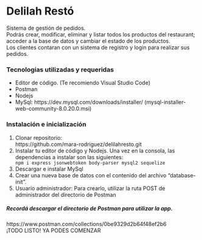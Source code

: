 <h1>Delilah Restó</h1>

<p> Sistema de gestión de pedidos. <br> 
Podrás crear, modificar, eliminar y listar todos los productos del restaurant; acceder a la base de datos y cambiar el estado de los productos. <br>
Los clientes contaran con un sistema de registro y login para realizar sus pedidos. </p>

<h3>Tecnologías utilizadas y requeridas</h3>
<ul>
  <li>Editor de código. (Te recomiendo Visual Studio Code) </li>
  <li>Postman</li>
  <li>Nodejs</li>
  <li>MySql: https://dev.mysql.com/downloads/installer/  (mysql-installer-web-community-8.0.20.0.msi)</li>
</ul>

<h3>Instalación e inicialización</h3> 
<ol>
  <li> Clonar repositorio: <br>https://github.com/mara-rodriguez/delilahresto.git</li>
  <li>Instalar tu editor de código y Nodejs. Una vez en la consola, las dependencias a instalar son las siguientes:</li>
  <code>npm i express jsonwebtoken body-parser mysql2 sequelize</code>
  <li>Descargar e instalar MySql</li>
  <li>Crear una nueva base de datos con el contenido del archivo “database-init”.</li>
  <li>Usuario administrador: Para crearlo, utilizar la ruta POST de administrador del directorio de Postman</li>
</ol>

<h5>Recordá descargar el directorio de Postman para utilizar la app.</h5>
https://www.postman.com/collections/0be9329d2b64f48ef2b6 <br>
¡TODO LISTO! YA PODES COMENZAR

